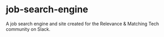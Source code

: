 # job-search-engine
A job search engine and site created for the Relevance &amp; Matching Tech community on Slack.
